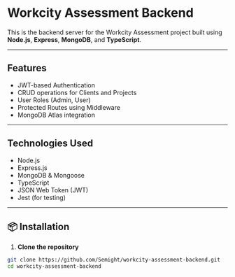 # Workcity Assessment Backend

This is the backend server for the Workcity Assessment project built using **Node.js**, **Express**, **MongoDB**, and **TypeScript**.

---

## Features

- JWT-based Authentication
- CRUD operations for Clients and Projects
- User Roles (Admin, User)
- Protected Routes using Middleware
- MongoDB Atlas integration

---

## Technologies Used

- Node.js
- Express.js
- MongoDB & Mongoose
- TypeScript
- JSON Web Token (JWT)
- Jest (for testing)

---

## 📦 Installation

1. **Clone the repository**

```bash
git clone https://github.com/Semight/workcity-assessment-backend.git
cd workcity-assessment-backend
